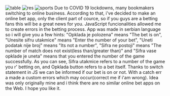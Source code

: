 ![table](https://user-images.githubusercontent.com/74780980/145821872-7a3852d0-22f4-466d-98b2-48f762e68f4a.png)
![res](https://user-images.githubusercontent.com/74780980/145821878-80dfdbd4-48a4-4770-8e2f-0d30e9b9ae5e.png)
![sports](https://user-images.githubusercontent.com/74780980/145821879-4e2b6d50-6f69-4ea5-b236-d4a476a564e0.png)
Due to COVID 19 lockdowns, many bookmakers switching to online business. According to that, i've decided to make an online bet app, only the client part of cource,
so if you guys are a betting fans this will be a great news for you.
JavaScript funcionalities allowed me to create errors in the betting process. App was made in serbian language so i will give you a few hints: "Opklada je polozena"
means "The bet is on", "Unesite sifru utakmice" means "Enter the number of your bet", "Uneti podatak nije broj" means "Its not a number", "Sifra ne postoji" means "The 
number of match does not exist(less than/greater than)" and "Sifra vase opklade je uneta" means that you entered the number of the game successfully. 
 As you can see, Sifra utakmice refers to a number of the game you r' betting on, and Opklada button refers to a bet itself. Thanks to switch statement in JS we can be informed 
 if our bet is on or not. With a catch err a made a custom errors which may occur(correct me if i'am wrong).
 Idea was only originally mine and i think there are no similar online bet apps on the Web. I hope you like it.
